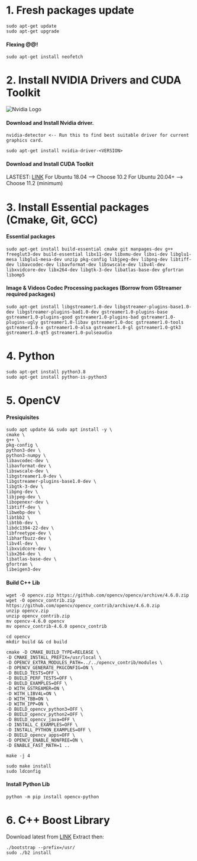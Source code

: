 # 1. Fresh packages update
```
sudo apt-get update
sudo apt-get upgrade
```
#### Flexing @@!
```
sudo apt-get install neofetch
```
# 2. Install NVIDIA Drivers and CUDA Toolkit
![Nvidia Logo](https://companieslogo.com/img/orig/NVDA_BIG-8c0fdc59.png?t=1633073585 "NVIDIA")
#### Download and Install Nvidia driver.
```
nvidia-detector <-- Run this to find best suitable driver for current graphics card.

sudo apt-get install nvidia-driver-<VERSION>
```

#### Download and Install CUDA Toolkit 
LASTEST: [LINK](https://developer.nvidia.com/cuda-downloads)
For Ubuntu 18.04 --> Choose 10.2
For Ubuntu 20.04+ --> Choose 11.2 (minimum)

# 3. Install Essential packages (Cmake, Git, GCC)
#### Essential packages
```
sudo apt-get install build-essential cmake git manpages-dev g++ freeglut3-dev build-essential libx11-dev libxmu-dev libxi-dev libglu1-mesa libglu1-mesa-dev unzip pkg-config libjpeg-dev libpng-dev libtiff-dev libavcodec-dev libavformat-dev libswscale-dev libv4l-dev libxvidcore-dev libx264-dev libgtk-3-dev libatlas-base-dev gfortran libomp5
```
#### Image & Videos Codec Processing packages (Borrow from GStreamer required packages)
```
sudo apt-get install libgstreamer1.0-dev libgstreamer-plugins-base1.0-dev libgstreamer-plugins-bad1.0-dev gstreamer1.0-plugins-base gstreamer1.0-plugins-good gstreamer1.0-plugins-bad gstreamer1.0-plugins-ugly gstreamer1.0-libav gstreamer1.0-doc gstreamer1.0-tools gstreamer1.0-x gstreamer1.0-alsa gstreamer1.0-gl gstreamer1.0-gtk3 gstreamer1.0-qt5 gstreamer1.0-pulseaudio
```
# 4. Python
```
sudo apt-get install python3.8
sudo apt-get install python-is-python3
```
# 5. OpenCV
#### Presiquisites

```
sudo apt update && sudo apt install -y \
cmake \
g++ \
pkg-config \
python3-dev \
python3-numpy \
libavcodec-dev \
libavformat-dev \
libswscale-dev \
libgstreamer1.0-dev \
libgstreamer-plugins-base1.0-dev \
libgtk-3-dev \
libpng-dev \
libjpeg-dev \
libopenexr-dev \
libtiff-dev \
libwebp-dev \
libtbb2 \
libtbb-dev \
libdc1394-22-dev \
libfreetype-dev \
libharfbuzz-dev \
libv4l-dev \
libxvidcore-dev \
libx264-dev \
libatlas-base-dev \
gfortran \
libeigen3-dev
```

#### Build C++ Lib
```
wget -O opencv.zip https://github.com/opencv/opencv/archive/4.6.0.zip  
wget -O opencv_contrib.zip https://github.com/opencv/opencv_contrib/archive/4.6.0.zip  
unzip opencv.zip  
unzip opencv_contrib.zip  
mv opencv-4.6.0 opencv  
mv opencv_contrib-4.6.0 opencv_contrib

cd opencv
mkdir build && cd build

cmake -D CMAKE_BUILD_TYPE=RELEASE \
-D CMAKE_INSTALL_PREFIX=/usr/local \
-D OPENCV_EXTRA_MODULES_PATH=../../opencv_contrib/modules \
-D OPENCV_GENERATE_PKGCONFIG=ON \
-D BUILD_TESTS=OFF \
-D BUILD_PERF_TESTS=OFF \
-D BUILD_EXAMPLES=OFF \
-D WITH_GSTREAMER=ON \
-D WITH_LIBV4L=ON \
-D WITH_TBB=ON \
-D WITH_IPP=ON \
-D BUILD_opencv_python3=OFF \
-D BUILD_opencv_python2=OFF \
-D BUILD_opencv_java=OFF \
-D INSTALL_C_EXAMPLES=OFF \
-D INSTALL_PYTHON_EXAMPLES=OFF \
-D BUILD_opencv_apps=OFF \
-D OPENCV_ENABLE_NONFREE=ON \
-D ENABLE_FAST_MATH=1 ..

make -j 4

sudo make install  
sudo ldconfig
```
#### Install Python Lib
```
python -m pip install opencv-python
```
# 6. C++ Boost Library
Download latest from [LINK](https://www.boost.org/users/download/)
Extract then:
```
./bootstrap --prefix=/usr/
sudo ./b2 install
```

